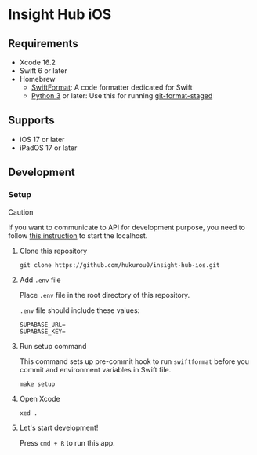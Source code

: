# Insight Hub iOS

## Requirements

- Xcode 16.2
- Swift 6 or later
- Homebrew
  - [SwiftFormat](https://github.com/nicklockwood/SwiftFormat): A code formatter dedicated for Swift
  - [Python 3](https://www.python.org/) or later: Use this for running [git-format-staged](https://github.com/hallettj/git-format-staged)

## Supports

- iOS 17 or later
- iPadOS 17 or later

## Development

### Setup

> [!CAUTION]
> If you want to communicate to API for development purpose, you need to follow [this instruction](https://github.com/hukurou0/insight-hub/tree/master/api) to start the localhost.

1. Clone this repository

    ```shell
    git clone https://github.com/hukurou0/insight-hub-ios.git
    ```

2. Add `.env` file

    Place `.env` file in the root directory of this repository.

    `.env` file should include these values:
    ```env
    SUPABASE_URL=
    SUPABASE_KEY=
    ```

3. Run setup command

    This command sets up pre-commit hook to run `swiftformat` before you commit and environment variables in Swift file.

    ```shell
    make setup
    ```

4. Open Xcode

    ```shell
    xed .
    ```

5. Let's start development!

    Press `cmd + R` to run this app.

